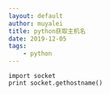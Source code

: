 ```yaml
---
layout: default
author: muyalei
title: python获取主机名
date: 2019-12-05
tags:
    - python
---
```


```
import socket
print socket.gethostname()
```





